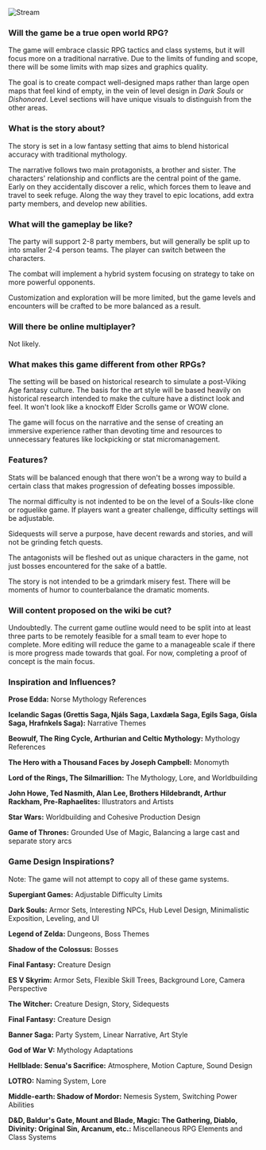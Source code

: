 ![Stream](https://github.com/jcongerkallas1/Folkvangr/blob/game-design/Images/Folkvangr_stream_small.jpg)
### Will the game be a true open world RPG?
The game will embrace classic RPG tactics and class systems, but it will focus more on a traditional narrative.  Due to the limits of funding and scope, there will be some limits with map sizes and graphics quality.  

The goal is to create compact well-designed maps rather than large open maps that feel kind of empty, in the vein of level design in *Dark Souls* or *Dishonored*.  Level sections will have unique visuals to distinguish from the other areas.

### What is the story about?

The story is set in a low fantasy setting that aims to blend historical accuracy with traditional mythology.  

The narrative follows two main protagonists, a brother and sister.  The characters' relationship and conflicts are the central point of the game.  Early on they accidentally discover a relic, which forces them to leave and travel to seek refuge. Along the way they travel to epic locations, add extra party members, and develop new abilities.

### What will the gameplay be like?

The party will support 2-8 party members, but will generally be split up to into smaller 2-4 person teams.  The player can switch between the characters.

The combat will implement a hybrid system focusing on strategy to take on more powerful opponents.  

Customization and exploration will be more limited, but the game levels and encounters will be crafted to be more balanced as a result. 

### Will there be online multiplayer?
Not likely.

### What makes this game different from other RPGs?
The setting will be based on historical research to simulate a post-Viking Age fantasy culture. The basis for the art style will be based heavily on historical research intended to make the culture have a distinct look and feel. It won't look like a knockoff Elder Scrolls game or WOW clone.

The game will focus on the narrative and the sense of creating an immersive experience rather than devoting time and resources to unnecessary features like lockpicking or stat micromanagement.  

### Features?

Stats will be balanced enough that there won't be a wrong way to build a certain class that makes progression of defeating bosses impossible.

The normal difficulty is not indented to be on the level of a Souls-like clone or roguelike game.  If players want a greater challenge, difficulty settings will be adjustable.  

Sidequests will serve a purpose, have decent rewards and stories, and will not be grinding fetch quests.

The antagonists will be fleshed out as unique characters in the game, not just bosses encountered for the sake of a battle.

The story is not intended to be a grimdark misery fest.  There will be moments of humor to counterbalance the dramatic moments.

### Will content proposed on the wiki be cut?
Undoubtedly.  The current game outline would need to be split into at least three parts to be remotely feasible for a small team to ever hope to complete.  More editing will reduce the game to a manageable scale if there is more progress made towards that goal.  For now, completing a proof of concept is the main focus.

### Inspiration and Influences?

**Prose Edda:** Norse Mythology References

**Icelandic Sagas (Grettis Saga, Njáls Saga, Laxdæla Saga, Egils Saga, Gísla Saga, Hrafnkels Saga):** Narrative Themes

**Beowulf, The Ring Cycle, Arthurian and Celtic Mythology:** Mythology References

**The Hero with a Thousand Faces by Joseph Campbell:** Monomyth

**Lord of the Rings, The Silmarillion:** The Mythology, Lore, and Worldbuilding

**John Howe, Ted Nasmith, Alan Lee, Brothers Hildebrandt, Arthur Rackham, Pre-Raphaelites:** Illustrators and Artists

**Star Wars:** Worldbuilding and Cohesive Production Design

**Game of Thrones:** Grounded Use of Magic, Balancing a large cast and separate story arcs

### Game Design Inspirations?
Note: The game will not attempt to copy all of these game systems.

**Supergiant Games:** Adjustable Difficulty Limits

**Dark Souls:** Armor Sets, Interesting NPCs, Hub Level Design, Minimalistic Exposition, Leveling, and UI

**Legend of Zelda:** Dungeons, Boss Themes

**Shadow of the Colossus:** Bosses

**Final Fantasy:** Creature Design

**ES V Skyrim:** Armor Sets, Flexible Skill Trees, Background Lore, Camera Perspective

**The Witcher:** Creature Design, Story, Sidequests

**Final Fantasy:** Creature Design

**Banner Saga:** Party System, Linear Narrative, Art Style

**God of War V:** Mythology Adaptations

**Hellblade: Senua's Sacrifice:** Atmosphere, Motion Capture, Sound Design

**LOTRO:** Naming System, Lore

**Middle-earth: Shadow of Mordor:** Nemesis System, Switching Power Abilities

**D&D, Baldur's Gate, Mount and Blade, Magic: The Gathering, Diablo, Divinity: Original Sin, Arcanum, etc.:** 
Miscellaneous RPG Elements and Class Systems

